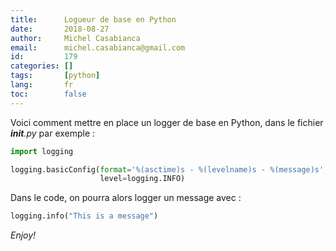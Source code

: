 ```yaml
---
title:      Logueur de base en Python
date:       2018-08-27
author:     Michel Casabianca
email:      michel.casabianca@gmail.com
id:         179
categories: []
tags:       [python]
lang:       fr
toc:        false
---
```


Voici comment mettre en place un logger de base en Python, dans le fichier *__init__.py* par exemple :

<!--more-->

```python
import logging

logging.basicConfig(format='%(asctime)s - %(levelname)s - %(message)s',
                    level=logging.INFO)
```

Dans le code, on pourra alors logger un message avec :

```python
logging.info("This is a message")
```

*Enjoy!*
